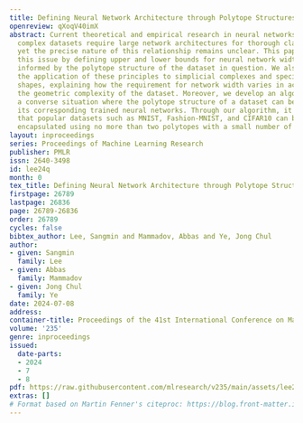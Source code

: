 ```yaml
---
title: Defining Neural Network Architecture through Polytope Structures of Datasets
openreview: qXoqV40imX
abstract: Current theoretical and empirical research in neural networks suggests that
  complex datasets require large network architectures for thorough classification,
  yet the precise nature of this relationship remains unclear. This paper tackles
  this issue by defining upper and lower bounds for neural network widths, which are
  informed by the polytope structure of the dataset in question. We also delve into
  the application of these principles to simplicial complexes and specific manifold
  shapes, explaining how the requirement for network width varies in accordance with
  the geometric complexity of the dataset. Moreover, we develop an algorithm to investigate
  a converse situation where the polytope structure of a dataset can be inferred from
  its corresponding trained neural networks. Through our algorithm, it is established
  that popular datasets such as MNIST, Fashion-MNIST, and CIFAR10 can be efficiently
  encapsulated using no more than two polytopes with a small number of faces.
layout: inproceedings
series: Proceedings of Machine Learning Research
publisher: PMLR
issn: 2640-3498
id: lee24q
month: 0
tex_title: Defining Neural Network Architecture through Polytope Structures of Datasets
firstpage: 26789
lastpage: 26836
page: 26789-26836
order: 26789
cycles: false
bibtex_author: Lee, Sangmin and Mammadov, Abbas and Ye, Jong Chul
author:
- given: Sangmin
  family: Lee
- given: Abbas
  family: Mammadov
- given: Jong Chul
  family: Ye
date: 2024-07-08
address:
container-title: Proceedings of the 41st International Conference on Machine Learning
volume: '235'
genre: inproceedings
issued:
  date-parts:
  - 2024
  - 7
  - 8
pdf: https://raw.githubusercontent.com/mlresearch/v235/main/assets/lee24q/lee24q.pdf
extras: []
# Format based on Martin Fenner's citeproc: https://blog.front-matter.io/posts/citeproc-yaml-for-bibliographies/
---
```


